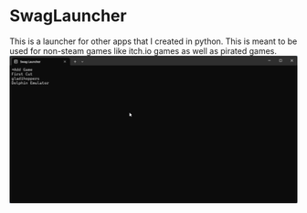 # SwagLauncher
This is a launcher for other apps that I created in python. This is meant to be used for non-steam games like itch.io games as well as pirated games. 
![Alt Text](https://raw.githubusercontent.com/Stinkalistic/SwagLauncher/refs/heads/main/demonstation.gif)

